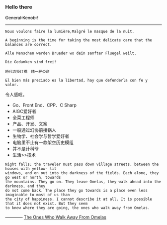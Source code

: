### Hello there
~~General Kenobi!~~

---

`Nous voulons faire la lumière,Malgré le masque de la nuit.`

`A beginning is the time for taking the most delicate care that the balances are correct.`

`Alle Menschen werden Brueder wo dein sanfter Fluegel weilt.`

`Die Gedanken sind frei!`

`時代の掛け橋　精一杯の命`

`El bien más preciado es la libertad, hay que defenderla con fe y valor.`

令人感叹。

- Go、Front End、CPP、C Sharp
- AIGC爱好者
- 全菜工程师
- 产品、开发、文案
- 一般通过幻协前接锅人
- 生物学、社会学与哲学爱好者
- 电脑里不止有一款架空历史模组
- 并不是计科爷
- 生活>>技术
```
Night falls; the traveler must pass down village streets, between the houses with yellow- lit
windows, and on out into the darkness of the fields. Each alone, they go west or north, towards
the mountains. They go on. They leave Omelas, they walk ahead into the darkness, and they
do not come back. The place they go towards is a place even less imaginable to most of us than
the city of happiness. I cannot describe it at all. It is possible that it does not exist. But they seem
to know where they are going, the ones who walk away from Omelas.
```
———— [The Ones Who Walk Away From Omelas](https://www.ceremade.dauphine.fr/~ekeland/lectures/Mathematical%20Models%20in%20Social%20Sciences/ursula-k-le-guin-the-ones-who-walk-away-from-omelas.pdf)
